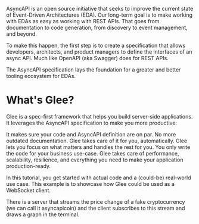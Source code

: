 AsyncAPI is an open source initiative that seeks to improve the current state of Event-Driven Architectures (EDA). Our long-term goal is to make working with EDAs as easy as working with REST APIs. That goes from documentation to code generation, from discovery to event management, and beyond.

To make this happen, the first step is to create a specification that allows developers, architects, and product managers to define the interfaces of an async API. Much like OpenAPI (aka Swagger) does for REST APIs.

The AsyncAPI specification lays the foundation for a greater and better tooling ecosystem for EDAs.

# What's Glee?
Glee is a spec-first framework that helps you build server-side applications. It leverages the AsyncAPI specification to make you more productive:

It makes sure your code and AsyncAPI definition are on par. No more outdated documentation. Glee takes care of it for you, automatically.
Glee lets you focus on what matters and handles the rest for you. You only write the code for your business use-case. Glee takes care of performance, scalability, resilience, and everything you need to make your application production-ready.

In this tutorial, you get started with actual code and a (could-be) real-world use case. This example is to showcase how Glee could be used as a WebSocket client.

There is a server that streams the price change of a fake cryptocurrency (we can call it asyncapicoin) and the client subscribes to this stream and draws a graph in the terminal.